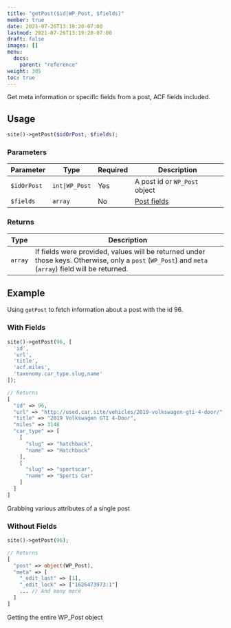 ```yaml
---
title: "getPost($id|WP_Post, $fields)"
member: true
date: 2021-07-26T13:19:20-07:00
lastmod: 2021-07-26T13:19:20-07:00
draft: false
images: []
menu:
  docs:
    parent: "reference"
weight: 305
toc: true
---
```


Get meta information or specific fields from a post, ACF fields included.

## Usage

```php
site()->getPost($idOrPost, $fields);
```

### Parameters

| Parameter   | Type           | Required | Description                                   |
| ----------- | -------------- | -------- | --------------------------------------------- |
| `$idOrPost` | `int\|WP_Post` | Yes      | A post id or `WP_Post` object                 |
| `$fields`   | `array`        | No       | [Post fields](../the-site-object#post-fields) |

### Returns

| Type    | Description                                                                                                                                          |
| ------- | ---------------------------------------------------------------------------------------------------------------------------------------------------- |
| `array` | If fields were provided, values will be returned under those keys. Otherwise, only a `post` (`WP_Post`) and `meta` (`array`) field will be returned. |

## Example

Using `getPost` to fetch information about a post with the id 96.

### With Fields

```php
site()->getPost(96, [
  'id',
  'url',
  'title',
  'acf.miles',
  'taxonomy.car_type.slug,name'
]);

// Returns
[
  "id" => 96,
  "url" => "http://used.car.site/vehicles/2019-volkswagen-gti-4-door/",
  "title" => "2019 Volkswagen GTI 4-Door",
  "miles" => 3148
  "car_type" => [
    [
      "slug" => "hatchback",
      "name" => "Hatchback"
    ],
    [
      "slug" => "sportscar",
      "name" => "Sports Car"
    ]
  ]
]
```

<div class="code-caption">Grabbing various attributes of a single post</div>

### Without Fields

```php
site()->getPost(96);

// Returns
[
  "post" => object(WP_Post),
  "meta" => [
    "_edit_last" => [1],
    "_edit_lock" => ["1626473973:1"]
    ... // And many more
  ]
]
```

<div class="code-caption">Getting the entire WP_Post object</div>

